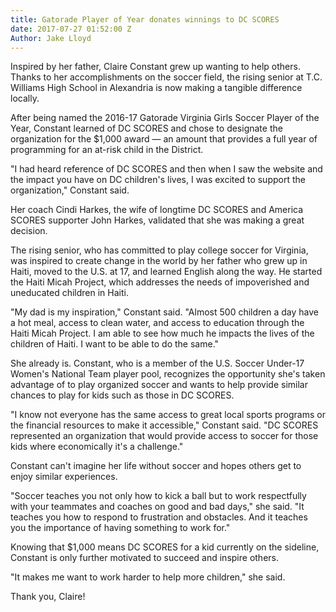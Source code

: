 ```yaml
---
title: Gatorade Player of Year donates winnings to DC SCORES
date: 2017-07-27 01:52:00 Z
Author: Jake Lloyd
---
```


Inspired by her father, Claire Constant grew up wanting to help others. Thanks to her accomplishments on the soccer field, the rising senior at T.C. Williams High School in Alexandria is now making a tangible difference locally.

After being named the 2016-17 Gatorade Virginia Girls Soccer Player of the Year, Constant learned of DC SCORES and chose to designate the organization for the $1,000 award — an amount that provides a full year of programming for an at-risk child in the District.

"I had heard reference of DC SCORES and then when I saw the website and the impact you have on DC children's lives, I was excited to support the organization," Constant said. 

Her coach Cindi Harkes, the wife of longtime DC SCORES and America SCORES supporter John Harkes, validated that she was making a great decision. 

The rising senior, who has committed to play college soccer for Virginia, was inspired to create change in the world by her father who grew up in Haiti, moved to the U.S. at 17, and learned English along the way. He started the Haiti Micah Project, which addresses the needs of impoverished and uneducated children in Haiti.

"My dad is my inspiration," Constant said. "Almost 500 children a day have a hot meal, access to clean water, and access to education through the Haiti Micah Project. I am able to see how much he impacts the lives of the children of Haiti. I want to be able to do the same."

She already is. Constant, who is a member of the U.S. Soccer Under-17 Women's National Team player pool, recognizes the opportunity she's taken advantage of to play organized soccer and wants to help provide similar chances to play for kids such as those in DC SCORES.

"I know not everyone has the same access to great local sports programs or the financial resources to make it accessible," Constant said. "DC SCORES represented an organization that would provide access to soccer for those kids where economically it's a challenge."

Constant can't imagine her life without soccer and hopes others get to enjoy similar experiences. 

"Soccer teaches you not only how to kick a ball but to work respectfully with your teammates and coaches on good and bad days," she said. "It teaches you how to respond to frustration and obstacles. And it teaches you the importance of having something to work for." 

Knowing that $1,000 means DC SCORES for a kid currently on the sideline, Constant is only further motivated to succeed and inspire others.

"It makes me want to work harder to help more children," she said. 

Thank you, Claire!